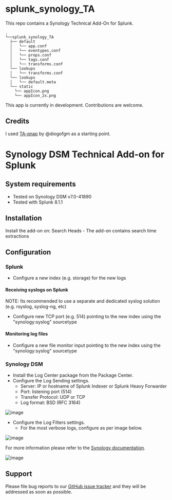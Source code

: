# splunk_synology_TA
This repo contains a Synology Technical Add-On for Splunk.

```
.
└──splunk_synology_TA
  ├── default
  │   └── app.conf
  │   └── eventypes.conf
  │   └── props.conf
  │   └── tags.conf
  │   └── transforms.conf
  └── lookups
  │   └── transforms.conf
  └── lookups
  │   └── default.meta
  └── static
    └── appIcon.png
    └── appIcon_2x.png
```

This app is currently in development. Contributions are welcome.

## Credits
I used [TA-qnap](https://github.com/diogofgm/TA-qnap) by @diogofgm as a starting point.

# Synology DSM Technical Add-on for Splunk

## System requirements
- Tested on Synology DSM v7.0-41890
- Tested with Splunk 8.1.1

## Installation
Install the add-on on: 
Search Heads - The add-on contains search time extractions 

## Configuration
### Splunk
- Configure a new index (e.g. storage) for the new logs

#### Receiving syslogs on Splunk
NOTE: Its recommended to use a separate and dedicated syslog solution (e.g. rsyslog, syslog-ng, etc)
- Configure new TCP port (e.g. 514) pointing to the new index using the "synology:syslog" sourcetype

#### Monitoring log files
- Configure a new file monitor input pointing to the new index using the "synology:syslog" sourcetype

### Synology DSM
- Install the Log Center package from the Package Center.
- Configure the Log Sending settings.
  - Server: IP or hostname of Splunk Indexer or Splunk Heavy Forwarder
  - Port: listening port (514)
  - Transfer Protocol: UDP or TCP
  - Log format: BSD (RFC 3164)

![image](https://user-images.githubusercontent.com/22540060/133915040-7bb8b20f-cea8-4096-8784-b12ed310aaa1.png)

- Configure the Log Filters settings.
  - For the most verbose logs, configure as per image below.
  
![image](https://user-images.githubusercontent.com/22540060/133915532-cb0c0240-b993-4cfa-bcb8-906917e1a669.png)


For more information please refer to the [Synology documentation](https://kb.synology.com/en-global/DSM/help/LogCenter/logcenter_client?version=7).

![image](https://user-images.githubusercontent.com/22540060/133915040-7bb8b20f-cea8-4096-8784-b12ed310aaa1.png)

## Support
Please file bug reports to our [GitHub issue tracker](https://github.com/satiex/splunk_synology_TA/issues) and they will be addressed as soon as possible.
